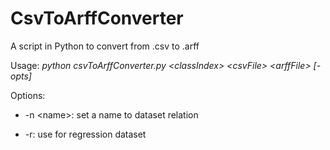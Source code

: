 # CsvToArffConverter

A script in Python to convert from .csv to .arff


Usage: *python csvToArffConverter.py \<classIndex\> \<csvFile\> \<arffFile\> [-opts]*

Options:
  
  * -n \<name\>: set a name to dataset relation
  
  * -r: use for regression dataset
